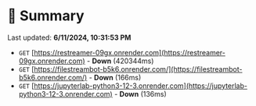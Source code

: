 # 📖 Summary
Last updated: **6/11/2024, 10:31:53 PM**

- `GET` [https://restreamer-09gx.onrender.com](https://restreamer-09gx.onrender.com) - **Down** (420344ms)
- `GET` [https://filestreambot-b5k6.onrender.com/](https://filestreambot-b5k6.onrender.com/) - **Down** (166ms)
- `GET` [https://jupyterlab-python3-12-3.onrender.com](https://jupyterlab-python3-12-3.onrender.com) - **Down** (136ms)
